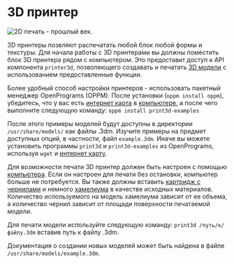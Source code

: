 # 3D принтер

![2D печать - прошлый век.](oredict:oc:printer)

3D принтеры позвляют распечатать любой блок любой формы и текстуры. Для начала работы с 3D принтерами вы должны поместить блок 3D принтера рядом с компьютером. Это предоставит доступ к API компонента `printer3d`, позволяющего создавать и печатать [3D модели](print.md) с использованием предоставленные функции.

Более удобный способ настройки принтеров - использовать пакетный менеджер OpenPrograms (OPPM). После установки (`oppm install oppm`), убедитесь, что у вас есть [интернет карта](../item/internetCard.md) в [компьютере](../general/computer.md), а после чего выполните следующую команду:
`oppm install print3d-examples`

После этого примеры моделей будут доступны в директории `/usr/share/models/` как файлы .3dm. Изучите примеры на предмет доступных опций, в частности, файл `example.3dm`. Иначе вы можете установить программы `print3d` и `print3d-examples` из OpenPrograms, используя `wget` и [интернет карту](../item/internetCard.md).

Для возможности печати 3D принтер должен быть настроен с помощью [компьютера](../general/computer.md). Если он настроен для печати без остановки, компьютер больше не потребуется. Вы также должны вставить [картридж с чернилами](../item/inkCartridge.md) и немного [хамелиума](../item/chamelium.md) в качестве исходных материалов. Количество используемого на модель хамелиума зависит от ее объема, а количество чернил зависит от площади поверхности печатаемой модели.

Для печати модели используйте следующую команду:
`print3d /путь/к/файлу.3dm`
вставив путь к файлу .3dm.

Документация о создании новых моделей может быть найдена в файле `/usr/share/models/example.3dm`.
